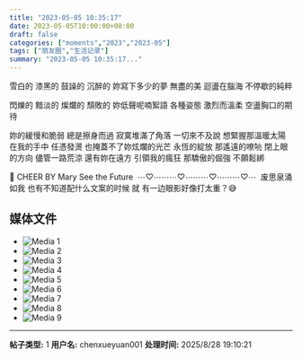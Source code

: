```yaml
---
title: "2023-05-05 10:35:17"
date: 2023-05-05T10:00:00+08:00
draft: false
categories: ["moments","2023","2023-05"]
tags: ["朋友圈","生活记录"]
summary: "2023-05-05 10:35:17..."
---
```


雪白的 漆黑的 鼓譟的 沉醉的
妳寫下多少的夢 無盡的美
迴盪在腦海 不停歇的純粹

閃爍的 黯淡的 燦爛的 頹敗的
妳低聲呢喃絮語 各種姿態
激烈而溫柔 空盪胸口的期待

妳的緩慢和脆弱 總是擦身而過
寂寞堆滿了角落 一切來不及說
想緊握那溫暖太陽 在我的手中
任憑發燙 也掩蓋不了妳炫爛的光芒
永恆的綻放 
那遙遠的嘹喨 閉上眼的方向
儘管一路荒涼
還有妳在遠方 引領我的瘋狂
那驕傲的倔強
不願鬆綁

🎵 CHEER
BY Mary See the Future 
​
​⋯♡⋯⋯⋯♡⋯⋯⋯♡⋯⋯⋯♡⋯
​
废思泉涌​如我
也有不知道配什么文案的时候
​就 有一边眼影好像打太重？😅

## 媒体文件

- ![Media 1](/Moments/photos/2023-05-05/202305051035170.jpg)
- ![Media 2](/Moments/photos/2023-05-05/202305051035171.jpg)
- ![Media 3](/Moments/photos/2023-05-05/202305051035172.jpg)
- ![Media 4](/Moments/photos/2023-05-05/202305051035173.jpg)
- ![Media 5](/Moments/photos/2023-05-05/202305051035174.jpg)
- ![Media 6](/Moments/photos/2023-05-05/202305051035175.jpg)
- ![Media 7](/Moments/photos/2023-05-05/202305051035176.jpg)
- ![Media 8](/Moments/photos/2023-05-05/202305051035177.jpg)
- ![Media 9](/Moments/photos/2023-05-05/202305051035178.jpg)

---

**帖子类型:** 1
**用户名:** chenxueyuan001
**处理时间:** 2025/8/28 19:10:21
